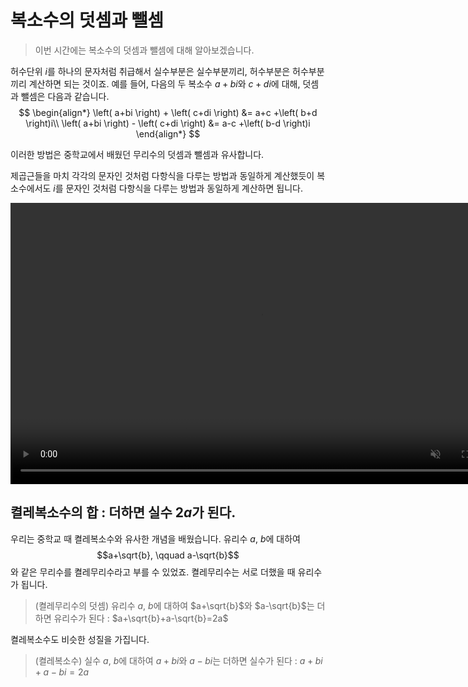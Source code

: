 # 복소수의 덧셈과 뺄셈
> 이번 시간에는 복소수의 덧셈과 뺄셈에 대해 알아보겠습니다.

허수단위 $i$를 하나의 문자처럼 취급해서
실수부분은 실수부분끼리,
허수부분은 허수부분끼리
계산하면 되는 것이죠.
예를 들어, 다음의 두 복소수 $a+b i$와 $c+d i$에 대해,
덧셈과 뺄셈은 다음과 같습니다.
$$
\begin{align*}
\left( a+bi \right) + \left( c+di \right) &= a+c +\left( b+d \right)i\\ 
\left( a+bi \right) - \left( c+di \right) &= a-c +\left( b-d \right)i
\end{align*}
$$

이러한 방법은 중학교에서 배웠던
무리수의 덧셈과 뺄셈과 유사합니다.

제곱근들을 마치 각각의 문자인 것처럼
다항식을 다루는 방법과 동일하게 계산했듯이
복소수에서도 $i$를 문자인 것처럼
다항식을 다루는 방법과 동일하게 계산하면 됩니다.



<video width="800" height="450" controls src="media/H11_0405_Scene1.mp4" autoplay muted></video>



## 켤레복소수의 합 : 더하면 실수 $2a$가 된다.
우리는 중학교 때 켤레복소수와 유사한 개념을 배웠습니다.
유리수 $a$, $b$에 대하여
$$a+\sqrt{b}, \qquad a-\sqrt{b}$$
와 같은 무리수를 켤레무리수라고 부를 수 있었죠.
켤레무리수는 서로 더했을 때 유리수가 됩니다.

> (켤레무리수의 덧셈) 유리수 $a$, $b$에 대하여 $a+\sqrt{b}$와 $a-\sqrt{b}$는
> 더하면 유리수가 된다 : $a+\sqrt{b}+a-\sqrt{b}=2a$

켤레복소수도 비슷한 성질을 가집니다.
> (켤레복소수) 실수 $a$, $b$에 대하여 $a+bi$와 $a-bi$는
> 더하면 실수가 된다 : $a+bi+a-bi=2a$






<!--

> 곱하면 유리수가 된다 : $\left( a+\sqrt{b} \right)\left( a-\sqrt{b} \right)=a^2-b$

> 곱하면 실수가 된다 : $\left( a+bi \right)\left( a-bi \right)=a^2-b^2$


따라서 이러한 원리 때문에 합차공식을 이용하는 과정에서 $i$ 는 실수가 됩니다.
이처럼 서로 켤레복소수인 두 수는
더하고, 곱했을 때 반드시 실수가 되는 성질이 있고
앞으로 이러한 특징을 이용하여 여러 문제를 해결할 수 있게 됩니다.
분모와 분자에 켤레를 곱해 합차공식으로 루트를 없애는
**분모의 유리화**를 했었죠.
또한
-->